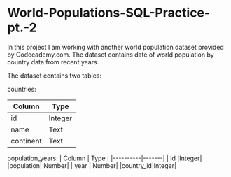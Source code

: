 # World-Populations-SQL-Practice-pt.-2

In this project I am working with another world population dataset provided by Codecademy.com. The dataset contains date of world population by country data from recent years.

The dataset contains two tables:

countries:

| Column  | Type  |
|---------|-------|
|   id    |Integer|
|   name  | Text  |
|continent| Text  |

population_years:
|  Column  | Type  |
|----------|-------|
|    id    |Integer|
|population| Number|
|   year   | Number|
|country_id|Integer|
